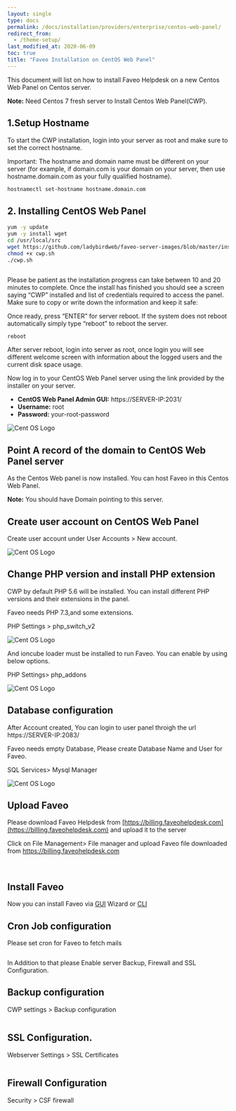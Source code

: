 ```yaml
---
layout: single
type: docs
permalink: /docs/installation/providers/enterprise/centos-web-panel/
redirect_from:
  - /theme-setup/
last_modified_at: 2020-06-09
toc: true
title: "Faveo Installation on CentOS Web Panel"
---
```


This document will list on how to install Faveo Helpdesk on a new Centos Web Panel on Centos server.

**Note:** Need Centos 7 fresh server to Install Centos Web Panel(CWP).  

## 1.Setup Hostname

To start the CWP installation, login into your server as root and make sure to set the correct hostname.

Important: The hostname and domain name must be different on your server (for example, if domain.com is your domain on your server, then use hostname.domain.com as your fully qualified hostname).

```sh
hostnamectl set-hostname hostname.domain.com
```

## 2. Installing CentOS Web Panel

```sh
yum -y update
yum -y install wget
cd /usr/local/src
wget https://github.com/ladybirdweb/faveo-server-images/blob/master/installation-scripts/helpdesk/cwp.sh
chmod +x cwp.sh
./cwp.sh
```
<img alt="" src="https://support.faveohelpdesk.com/ckeditor_attachements/2020/06/1591247846cwp.png"  />

Please be patient as the installation progress can take between 10 and 20 minutes to complete. Once the install has finished you should see a screen saying “CWP” installed and list of credentials required to access the panel. Make sure to copy or write down the information and keep it safe:

Once ready, press “ENTER” for server reboot. If the system does not reboot automatically simply type “reboot” to reboot the server.
 
```sh
reboot
```
 
After server reboot, login into server as root, once login you will see different welcome screen with information about the logged users and the current disk space usage.

Now log in to your CentOS Web Panel server using the link provided by the installer on your server.

- **CentOS Web Panel Admin GUI:** https://SERVER-IP:2031/
- **Username:** root
- **Password:** your-root-password

<img alt="Cent OS Logo" src="https://support.faveohelpdesk.com/ckeditor_attachements/2020/06/1591248703Screenshot%20from%202020-06-04%2011-01-07.png"  />

<img alt="" src="https://support.faveohelpdesk.com/ckeditor_attachements/2020/06/1591248805cwp2.png"  />

## Point A record of the domain to CentOS Web Panel server
As the Centos Web panel is now installed. You can host Faveo in this Centos Web Panel.

**Note:** You should have Domain pointing to this server.

## Create user account  on CentOS Web Panel
Create user account under User Accounts > New account.

<img alt="Cent OS Logo" src="https://support.faveohelpdesk.com/ckeditor_attachements/2020/06/1591272040cwp4.png"  />

## Change PHP version and install PHP extension

CWP by default PHP 5.6 will be installed. You can install different PHP versions and their extensions in the panel.

Faveo needs PHP 7.3,and some extensions.

PHP Settings > php_switch_v2
    
<img alt="Cent OS Logo" src="https://support.faveohelpdesk.com/ckeditor_attachements/2020/06/1591357225Screenshot%20from%202020-06-05%2017-09-43.png"  />
    
And ioncube loader must be installed to run Faveo.  You can enable by using below options.

PHP Settings> php_addons

<img alt="Cent OS Logo" src="https://support.faveohelpdesk.com/ckeditor_attachements/2020/06/1591357359Screenshot%20from%202020-06-05%2017-12-23.png"  />

## Database configuration    
After Account created, You can login to user panel throigh the url https://SERVER-IP:2083/

Faveo needs empty Database, Please create Database Name and User for Faveo.

SQL Services> Mysql Manager

<img alt="Cent OS Logo" src="https://support.faveohelpdesk.com/ckeditor_attachements/2020/06/1591272884cwp6.png"  />


<a id="1-upload-faveo" name="1-upload-faveo"></a>
## Upload Faveo
Please download Faveo Helpdesk from [https://billing.faveohelpdesk.com](https://billing.faveohelpdesk.com) and upload it to the server

Click on File Management> File manager and upload Faveo file downloaded from https://billing.faveohelpdesk.com 

<img alt="" src="https://support.faveohelpdesk.com/ckeditor_attachements/2020/06/1591278035Screenshot%20from%202020-06-04%2019-10-18.png"  />

<img alt="" src="https://support.faveohelpdesk.com/ckeditor_attachements/2020/06/1591278060Screenshot%20from%202020-06-04%2019-10-48.png"  />

<a id="3-gui-faveo-installer" name="3-gui-faveo-installer"></a>
## Install Faveo

Now you can install Faveo via [GUI](/docs/installation/installer/gui) Wizard or [CLI](/docs/installation/installer/cli)

## Cron Job configuration

Please set cron for Faveo to fetch mails

<img alt="" src="https://support.faveohelpdesk.com/ckeditor_attachements/2020/06/1591279511Screenshot%20from%202020-06-04%2019-34-55.png"  />

In Addition to that please Enable server Backup, Firewall and SSL Configuration.

## Backup configuration 

CWP settings > Backup configuration

<img alt="" src="https://support.faveohelpdesk.com/ckeditor_attachements/2020/06/1591279511Screenshot%20from%202020-06-04%2019-34-55.png"  />
    
## SSL Configuration.

Webserver Settings > SSL Certificates

<img alt="" src="https://support.faveohelpdesk.com/ckeditor_attachements/2020/06/1591336632Screenshot%20from%202020-06-05%2011-23-56.png"  />
    
## Firewall Configuration

Security > CSF firewall
    
<img alt="" src="https://support.faveohelpdesk.com/ckeditor_attachements/2020/06/1591323259Screenshot%20from%202020-06-04%2019-36-20.png"  />